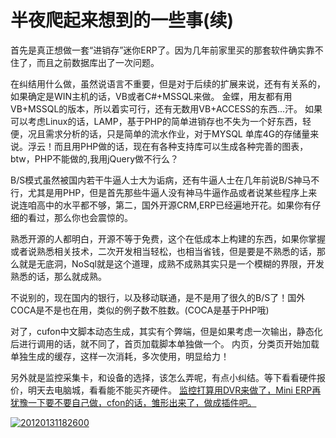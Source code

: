 # 半夜爬起来想到的一些事(续)

首先是真正想做一套“进销存”迷你ERP了。因为几年前家里买的那套软件确实靠不住了，而且之前数据库出了一次问题。

<!-- more -->

在纠结用什么做，虽然说语言不重要，但是对于后续的扩展来说，还有有关系的，如果确定是WIN主机的话，VB或者C#+MSSQL来做。
金蝶，用友都有用VB+MSSQL的版本，所以着实可行，还有无数用VB+ACCESS的东西...汗。
如果可以考虑Linux的话，LAMP，基于PHP的简单进销存也不失为一个好东西，轻便，况且需求分析的话，只是简单的流水作业，对于MYSQL 单库4G的存储量来说。浮云！而且用PHP做的话，现在有各种支持库可以生成各种完善的图表，btw，PHP不能做的,我用jQuery做不行么？

B/S模式虽然被国内若干牛逼人士大为诟病，还有牛逼人士在几年前说B/S神马不行，尤其是用PHP，但是首先那些牛逼人没有神马牛逼作品或者说某些程序上来说连咱高中的水平都不够，第二，国外开源CRM,ERP已经遍地开花。如果你有仔细的看过，那么你也会震惊的。

熟悉开源的人都明白，开源不等于免费，这个在低成本上构建的东西，如果你掌握或者说熟悉相关技术，二次开发相当轻松，也相当省钱，但是要是不熟悉的话，那么就是无底洞，NoSql就是这个道理，成熟不成熟其实只是一个模糊的界限，开发熟悉的话，那么就成熟。

不说别的，现在国内的银行，以及移动联通，是不是用了很久的B/S了！国外COCA是不是也在用，类似的例子数不胜数。(COCA是基于PHP哦)

对了，cufon中文脚本动态生成，其实有个弊端，但是如果考虑一次输出，静态化后进行调用的话，就不同了，首页加载脚本单独做一个。
内页，分类页开始加载单独生成的缓存，这样一次消耗，多次使用，明显给力！

另外就是监控采集卡，和设备的选择，该怎么弄呢，有点小纠结。等下看看硬件报价，明天去电脑城，看看能不能买齐硬件。
<ins datetime="2012-01-31T10:46:53+00:00">
监控打算用DVR来做了，Mini ERP再犹豫一下要不要自己做，cfon的话，雏形出来了，做成插件吧。</ins>

[![20120131182600](https://attachment.soulteary.com/2012/01/31/20120131182600.jpg "20120131182600")](https://attachment.soulteary.com/2012/01/31/20120131182600.jpg)

